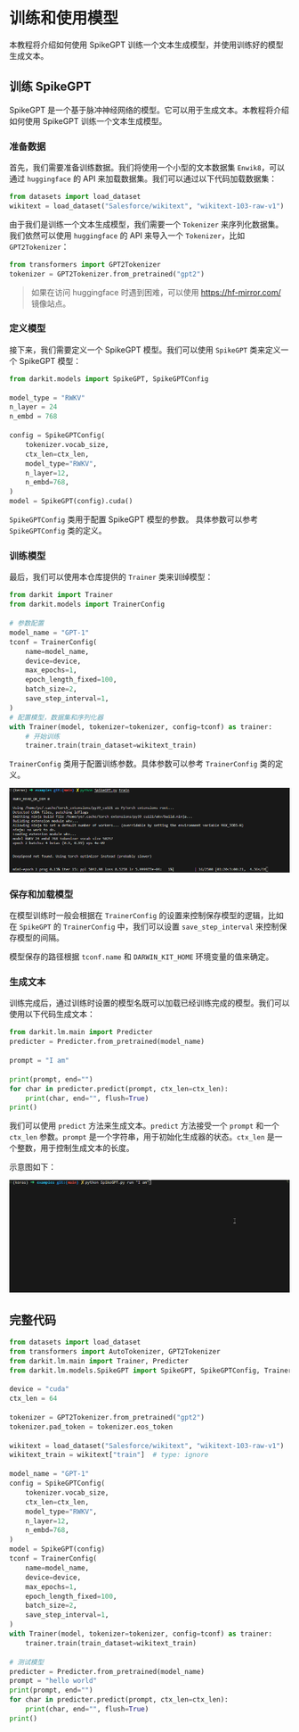 # 训练和使用模型
本教程将介绍如何使用 SpikeGPT 训练一个文本生成模型，并使用训练好的模型生成文本。

## 训练 SpikeGPT
SpikeGPT 是一个基于脉冲神经网络的模型。它可以用于生成文本。本教程将介绍如何使用 SpikeGPT 训练一个文本生成模型。

### 准备数据
首先，我们需要准备训练数据。我们将使用一个小型的文本数据集 `Enwik8`，可以通过 `huggingface` 的 API 来加载数据集。我们可以通过以下代码加载数据集：

```python
from datasets import load_dataset
wikitext = load_dataset("Salesforce/wikitext", "wikitext-103-raw-v1")
```


由于我们是训练一个文本生成模型，我们需要一个 `Tokenizer` 来序列化数据集。我们依然可以使用 `huggingface` 的 API 来导入一个 `Tokenizer`，比如 `GPT2Tokenizer`：

```python
from transformers import GPT2Tokenizer
tokenizer = GPT2Tokenizer.from_pretrained("gpt2")
```

> 如果在访问 huggingface 时遇到困难，可以使用 https://hf-mirror.com/ 镜像站点。

### 定义模型
接下来，我们需要定义一个 SpikeGPT 模型。我们可以使用 `SpikeGPT` 类来定义一个 SpikeGPT 模型：

```python
from darkit.models import SpikeGPT, SpikeGPTConfig

model_type = "RWKV"
n_layer = 24
n_embd = 768

config = SpikeGPTConfig(
    tokenizer.vocab_size,
    ctx_len=ctx_len,
    model_type="RWKV",
    n_layer=12,
    n_embd=768,
)
model = SpikeGPT(config).cuda()
```
`SpikeGPTConfig` 类用于配置 SpikeGPT 模型的参数。 具体参数可以参考 `SpikeGPTConfig` 类的定义。

### 训练模型
最后，我们可以使用本仓库提供的 `Trainer` 类来训绰模型：
```python
from darkit import Trainer
from darkit.models import TrainerConfig

# 参数配置
model_name = "GPT-1"
tconf = TrainerConfig(
    name=model_name,
    device=device,
    max_epochs=1,
    epoch_length_fixed=100,
    batch_size=2,
    save_step_interval=1,
)
# 配置模型，数据集和序列化器
with Trainer(model, tokenizer=tokenizer, config=tconf) as trainer:
    # 开始训练
    trainer.train(train_dataset=wikitext_train)
```
`TrainerConfig` 类用于配置训练参数。具体参数可以参考 `TrainerConfig` 类的定义。

![SpikeGPT Training](/static/docs/SpikeGPTTrain.png)

### 保存和加载模型
在模型训练时一般会根据在 `TrainerConfig` 的设置来控制保存模型的逻辑，比如在 `SpikeGPT` 的 `TrainerConfig` 中，我们可以设置 `save_step_interval` 来控制保存模型的间隔。

模型保存的路径根据 `tconf.name` 和 `DARWIN_KIT_HOME` 环境变量的值来确定。

### 生成文本
训练完成后，通过训练时设置的模型名既可以加载已经训练完成的模型。我们可以使用以下代码生成文本：

```python
from darkit.lm.main import Predicter
predicter = Predicter.from_pretrained(model_name)

prompt = "I am"

print(prompt, end="")
for char in predicter.predict(prompt, ctx_len=ctx_len):
    print(char, end="", flush=True)
print()
```

我们可以使用 `predict` 方法来生成文本。`predict` 方法接受一个 `prompt` 和一个 `ctx_len` 参数。`prompt` 是一个字符串，用于初始化生成器的状态。`ctx_len` 是一个整数，用于控制生成文本的长度。

示意图如下：

![SpikeGPT Run](/static/docs/SpikeGPTRun.gif)

## 完整代码
```python
from datasets import load_dataset
from transformers import AutoTokenizer, GPT2Tokenizer
from darkit.lm.main import Trainer, Predicter
from darkit.lm.models.SpikeGPT import SpikeGPT, SpikeGPTConfig, TrainerConfig

device = "cuda"
ctx_len = 64

tokenizer = GPT2Tokenizer.from_pretrained("gpt2")
tokenizer.pad_token = tokenizer.eos_token

wikitext = load_dataset("Salesforce/wikitext", "wikitext-103-raw-v1")
wikitext_train = wikitext["train"]  # type: ignore

model_name = "GPT-1"
config = SpikeGPTConfig(
    tokenizer.vocab_size,
    ctx_len=ctx_len,
    model_type="RWKV",
    n_layer=12,
    n_embd=768,
)
model = SpikeGPT(config)
tconf = TrainerConfig(
    name=model_name,
    device=device,
    max_epochs=1,
    epoch_length_fixed=100,
    batch_size=2,
    save_step_interval=1,
)
with Trainer(model, tokenizer=tokenizer, config=tconf) as trainer:
    trainer.train(train_dataset=wikitext_train)

# 测试模型
predicter = Predicter.from_pretrained(model_name)
prompt = "hello world"
print(prompt, end="")
for char in predicter.predict(prompt, ctx_len=ctx_len):
    print(char, end="", flush=True)
print()
```



